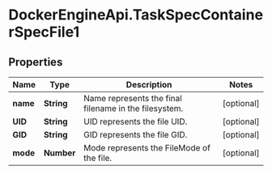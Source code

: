 # DockerEngineApi.TaskSpecContainerSpecFile1

## Properties

Name | Type | Description | Notes
------------ | ------------- | ------------- | -------------
**name** | **String** | Name represents the final filename in the filesystem.  | [optional] 
**UID** | **String** | UID represents the file UID. | [optional] 
**GID** | **String** | GID represents the file GID. | [optional] 
**mode** | **Number** | Mode represents the FileMode of the file. | [optional] 


